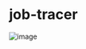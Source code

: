 # job-tracer

![image](https://user-images.githubusercontent.com/75869500/125496797-b383ccbd-588c-428f-a448-e0cfa440a5fd.png)
